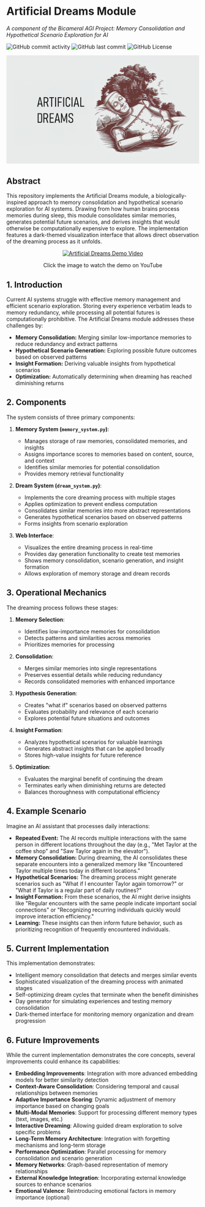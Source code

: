 # Artificial Dreams Module

*A component of the Bicameral AGI Project: Memory Consolidation and Hypothetical Scenario Exploration for AI*

![GitHub commit activity](https://img.shields.io/github/commit-activity/m/alanh90/BICA-ArtificialDreams)
![GitHub last commit](https://img.shields.io/github/last-commit/alanh90/BICA-ArtificialDreams)
![GitHub License](https://img.shields.io/github/license/alanh90/BICA-ArtificialDreams)

<div align="center"><img src="media/artificialdreams.png" alt="Artificial Dreams Concept"></div>

## Abstract

This repository implements the Artificial Dreams module, a biologically-inspired approach to memory consolidation and hypothetical scenario exploration for AI systems. Drawing from how human brains process memories during sleep, this module consolidates similar memories, generates potential future scenarios, and derives insights that would otherwise be computationally expensive to explore. The implementation features a dark-themed visualization interface that allows direct observation of the dreaming process as it unfolds.

<div align="center">
  <a href="https://youtu.be/p4DUtCl2200">
    <img src="https://img.youtube.com/vi/p4DUtCl2200/maxresdefault.jpg" alt="Artificial Dreams Demo Video" width="600">
  </a>
  <p>Click the image to watch the demo on YouTube</p>
</div>

## 1. Introduction

Current AI systems struggle with effective memory management and efficient scenario exploration. Storing every experience verbatim leads to memory redundancy, while processing all potential futures is computationally prohibitive. The Artificial Dreams module addresses these challenges by:

* **Memory Consolidation:** Merging similar low-importance memories to reduce redundancy and extract patterns
* **Hypothetical Scenario Generation:** Exploring possible future outcomes based on observed patterns
* **Insight Formation:** Deriving valuable insights from hypothetical scenarios
* **Optimization:** Automatically determining when dreaming has reached diminishing returns

## 2. Components

The system consists of three primary components:

1. **Memory System (`memory_system.py`)**: 
   - Manages storage of raw memories, consolidated memories, and insights
   - Assigns importance scores to memories based on content, source, and context
   - Identifies similar memories for potential consolidation
   - Provides memory retrieval functionality

2. **Dream System (`dream_system.py`)**:
   - Implements the core dreaming process with multiple stages
   - Applies optimization to prevent endless computation
   - Consolidates similar memories into more abstract representations
   - Generates hypothetical scenarios based on observed patterns
   - Forms insights from scenario exploration

3. **Web Interface**:
   - Visualizes the entire dreaming process in real-time
   - Provides day generation functionality to create test memories
   - Shows memory consolidation, scenario generation, and insight formation
   - Allows exploration of memory storage and dream records

## 3. Operational Mechanics

The dreaming process follows these stages:

1. **Memory Selection**:
   - Identifies low-importance memories for consolidation
   - Detects patterns and similarities across memories
   - Prioritizes memories for processing

2. **Consolidation**:
   - Merges similar memories into single representations
   - Preserves essential details while reducing redundancy
   - Records consolidated memories with enhanced importance

3. **Hypothesis Generation**:
   - Creates "what if" scenarios based on observed patterns
   - Evaluates probability and relevance of each scenario
   - Explores potential future situations and outcomes

4. **Insight Formation**:
   - Analyzes hypothetical scenarios for valuable learnings
   - Generates abstract insights that can be applied broadly
   - Stores high-value insights for future reference

5. **Optimization**:
   - Evaluates the marginal benefit of continuing the dream
   - Terminates early when diminishing returns are detected
   - Balances thoroughness with computational efficiency

## 4. Example Scenario

Imagine an AI assistant that processes daily interactions:

* **Repeated Event:** The AI records multiple interactions with the same person in different locations throughout the day (e.g., "Met Taylor at the coffee shop" and "Saw Taylor again in the elevator").
* **Memory Consolidation:** During dreaming, the AI consolidates these separate encounters into a generalized memory like "Encountered Taylor multiple times today in different locations."
* **Hypothetical Scenarios:** The dreaming process might generate scenarios such as "What if I encounter Taylor again tomorrow?" or "What if Taylor is a regular part of daily routines?"
* **Insight Formation:** From these scenarios, the AI might derive insights like "Regular encounters with the same people indicate important social connections" or "Recognizing recurring individuals quickly would improve interaction efficiency."
* **Learning:** These insights can then inform future behavior, such as prioritizing recognition of frequently encountered individuals.

## 5. Current Implementation

This implementation demonstrates:

- Intelligent memory consolidation that detects and merges similar events
- Sophisticated visualization of the dreaming process with animated stages
- Self-optimizing dream cycles that terminate when the benefit diminishes
- Day generator for simulating experiences and testing memory consolidation
- Dark-themed interface for monitoring memory organization and dream progression

## 6. Future Improvements

While the current implementation demonstrates the core concepts, several improvements could enhance its capabilities:

* **Embedding Improvements**: Integration with more advanced embedding models for better similarity detection
* **Context-Aware Consolidation**: Considering temporal and causal relationships between memories
* **Adaptive Importance Scoring**: Dynamic adjustment of memory importance based on changing goals
* **Multi-Modal Memories**: Support for processing different memory types (text, images, etc.)
* **Interactive Dreaming**: Allowing guided dream exploration to solve specific problems
* **Long-Term Memory Architecture**: Integration with forgetting mechanisms and long-term storage
* **Performance Optimization**: Parallel processing for memory consolidation and scenario generation
* **Memory Networks**: Graph-based representation of memory relationships
* **External Knowledge Integration**: Incorporating external knowledge sources to enhance scenarios
* **Emotional Valence**: Reintroducing emotional factors in memory importance (optional)
